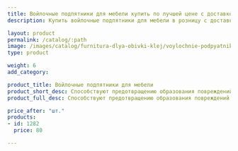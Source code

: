 ```yaml
---
title: Войлочные подпятники для мебели купить по лучшей цене с доставкой - Поролоныч
description: Купить войлочные подпятники для мебели в розницу с доставкой по Москве в интернет-магазине Поролоныча.

layout: product
permalink: /catalog/:path
image: /images/catalog/furnitura-dlya-obivki-klej/voylochnie-podpyatniki-dlya-mebeli-01_1600w.jpg
type: product

weight: 6
add_category: 

product_title: Войлочные подпятники для мебели
product_short_desc: Способствуют предотвращению образования повреждений пола во время передвижения мебели.
product_full_desc: Способствуют предотвращению образования повреждений пола во время передвижения мебели.

price_after: "шт."
products:
- id: 1282
  price: 80

---
```

